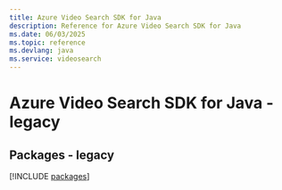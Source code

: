 ```yaml
---
title: Azure Video Search SDK for Java
description: Reference for Azure Video Search SDK for Java
ms.date: 06/03/2025
ms.topic: reference
ms.devlang: java
ms.service: videosearch
---
```

# Azure Video Search SDK for Java - legacy
## Packages - legacy
[!INCLUDE [packages](video-search-index.md)]